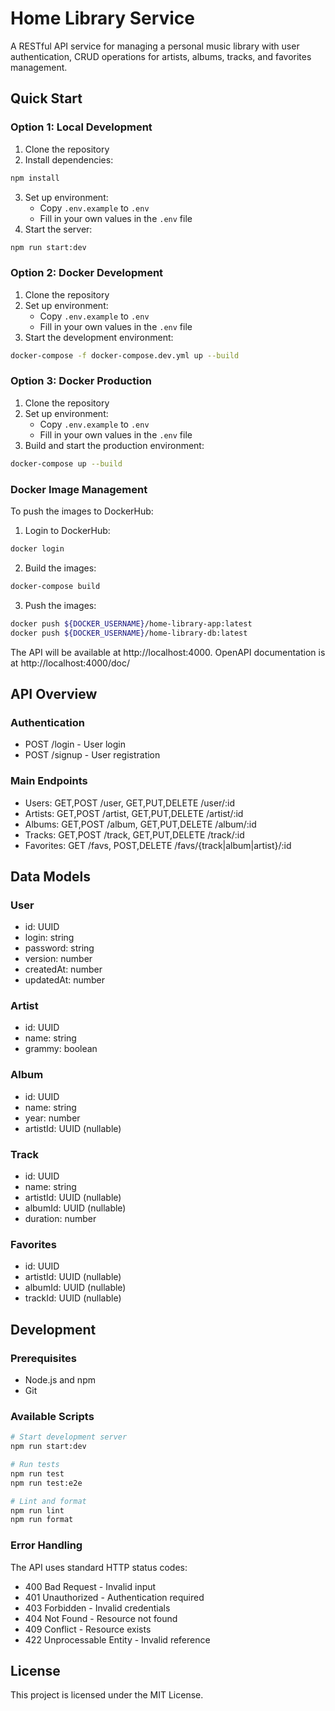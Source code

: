 # Home Library Service

A RESTful API service for managing a personal music library with user authentication, CRUD operations for artists, albums, tracks, and favorites management.

## Quick Start

### Option 1: Local Development
1. Clone the repository
2. Install dependencies:
```bash
npm install
```
3. Set up environment:
   - Copy `.env.example` to `.env`
   - Fill in your own values in the `.env` file
4. Start the server:
```bash
npm run start:dev
```

### Option 2: Docker Development
1. Clone the repository
2. Set up environment:
   - Copy `.env.example` to `.env`
   - Fill in your own values in the `.env` file
3. Start the development environment:
```bash
docker-compose -f docker-compose.dev.yml up --build
```

### Option 3: Docker Production
1. Clone the repository
2. Set up environment:
   - Copy `.env.example` to `.env`
   - Fill in your own values in the `.env` file
3. Build and start the production environment:
```bash
docker-compose up --build
```

### Docker Image Management
To push the images to DockerHub:
1. Login to DockerHub:
```bash
docker login
```
2. Build the images:
```bash
docker-compose build
```
3. Push the images:
```bash
docker push ${DOCKER_USERNAME}/home-library-app:latest
docker push ${DOCKER_USERNAME}/home-library-db:latest
```

The API will be available at http://localhost:4000. OpenAPI documentation is at http://localhost:4000/doc/

## API Overview

### Authentication
- POST /login - User login
- POST /signup - User registration

### Main Endpoints
- Users: GET,POST /user, GET,PUT,DELETE /user/:id
- Artists: GET,POST /artist, GET,PUT,DELETE /artist/:id
- Albums: GET,POST /album, GET,PUT,DELETE /album/:id
- Tracks: GET,POST /track, GET,PUT,DELETE /track/:id
- Favorites: GET /favs, POST,DELETE /favs/{track|album|artist}/:id

## Data Models

### User
- id: UUID
- login: string
- password: string
- version: number
- createdAt: number
- updatedAt: number

### Artist
- id: UUID
- name: string
- grammy: boolean

### Album
- id: UUID
- name: string
- year: number
- artistId: UUID (nullable)

### Track
- id: UUID
- name: string
- artistId: UUID (nullable)
- albumId: UUID (nullable)
- duration: number

### Favorites
- id: UUID
- artistId: UUID (nullable)
- albumId: UUID (nullable)
- trackId: UUID (nullable)

## Development

### Prerequisites
- Node.js and npm
- Git

### Available Scripts
```bash
# Start development server
npm run start:dev

# Run tests
npm run test
npm run test:e2e

# Lint and format
npm run lint
npm run format
```

### Error Handling
The API uses standard HTTP status codes:
- 400 Bad Request - Invalid input
- 401 Unauthorized - Authentication required
- 403 Forbidden - Invalid credentials
- 404 Not Found - Resource not found
- 409 Conflict - Resource exists
- 422 Unprocessable Entity - Invalid reference

## License

This project is licensed under the MIT License.
